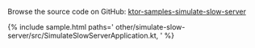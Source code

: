 [//]: # (title: Simulate Slow Server)
[//]: # (category: samples)
[//]: # (caption: Simulate Slow Server)

Browse the source code on GitHub: [ktor-samples-simulate-slow-server](https://github.com/ktorio/ktor-samples/tree/master/other/simulate-slow-server)

{% include sample.html paths='
    other/simulate-slow-server/src/SimulateSlowServerApplication.kt,
' %}